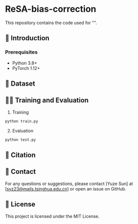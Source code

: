 # ReSA-bias-correction

This repository contains the code used for "".


## 📖 Introduction



### Prerequisites
- Python 3.8+
- PyTorch 1.12+

## 📁 Dataset


## 🏃‍♂️ Training and Evaluation
1. Training
```bash
python train.py
```
2. Evaluation
```bash
python test.py
```
## 📜 Citation


## 📧 Contact
For any questions or suggestions, please contact [Yuze Sun] at [syz23@mails.tsinghua.edu.cn] or open an issue on GitHub.

## 📄 License
This project is licensed under the MIT License.
